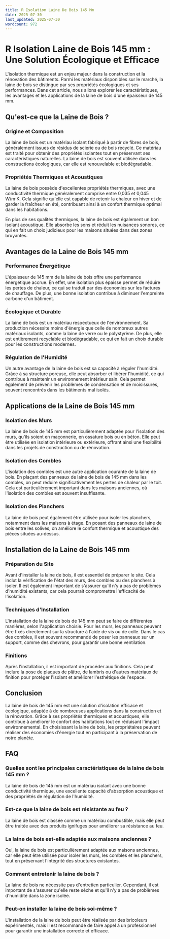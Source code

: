 ```yaml
---
title: R Isolation Laine De Bois 145 Mm
date: 2025-07-30
last_updated: 2025-07-30
wordcount: 972
---
```


# R Isolation Laine de Bois 145 mm : Une Solution Écologique et Efficace

L'isolation thermique est un enjeu majeur dans la construction et la rénovation des bâtiments. Parmi les matériaux disponibles sur le marché, la laine de bois se distingue par ses propriétés écologiques et ses performances. Dans cet article, nous allons explorer les caractéristiques, les avantages et les applications de la laine de bois d'une épaisseur de 145 mm.

## Qu'est-ce que la Laine de Bois ?

### Origine et Composition

La laine de bois est un matériau isolant fabriqué à partir de fibres de bois, généralement issues de résidus de scierie ou de bois recyclé. Ce matériau est traité pour obtenir des propriétés isolantes tout en préservant ses caractéristiques naturelles. La laine de bois est souvent utilisée dans les constructions écologiques, car elle est renouvelable et biodégradable.

### Propriétés Thermiques et Acoustiques

La laine de bois possède d'excellentes propriétés thermiques, avec une conductivité thermique généralement comprise entre 0,035 et 0,045 W/m·K. Cela signifie qu'elle est capable de retenir la chaleur en hiver et de garder la fraîcheur en été, contribuant ainsi à un confort thermique optimal dans les habitations.

En plus de ses qualités thermiques, la laine de bois est également un bon isolant acoustique. Elle absorbe les sons et réduit les nuisances sonores, ce qui en fait un choix judicieux pour les maisons situées dans des zones bruyantes.

## Avantages de la Laine de Bois 145 mm

### Performance Énergétique

L'épaisseur de 145 mm de la laine de bois offre une performance énergétique accrue. En effet, une isolation plus épaisse permet de réduire les pertes de chaleur, ce qui se traduit par des économies sur les factures de chauffage. De plus, une bonne isolation contribue à diminuer l'empreinte carbone d'un bâtiment.

### Écologique et Durable

La laine de bois est un matériau respectueux de l'environnement. Sa production nécessite moins d'énergie que celle de nombreux autres matériaux isolants, comme la laine de verre ou le polystyrène. De plus, elle est entièrement recyclable et biodégradable, ce qui en fait un choix durable pour les constructions modernes.

### Régulation de l'Humidité

Un autre avantage de la laine de bois est sa capacité à réguler l'humidité. Grâce à sa structure poreuse, elle peut absorber et libérer l'humidité, ce qui contribue à maintenir un environnement intérieur sain. Cela permet également de prévenir les problèmes de condensation et de moisissures, souvent rencontrés dans les bâtiments mal isolés.

## Applications de la Laine de Bois 145 mm

### Isolation des Murs

La laine de bois de 145 mm est particulièrement adaptée pour l'isolation des murs, qu'ils soient en maçonnerie, en ossature bois ou en béton. Elle peut être utilisée en isolation intérieure ou extérieure, offrant ainsi une flexibilité dans les projets de construction ou de rénovation.

### Isolation des Combles

L'isolation des combles est une autre application courante de la laine de bois. En plaçant des panneaux de laine de bois de 145 mm dans les combles, on peut réduire significativement les pertes de chaleur par le toit. Cela est particulièrement important dans les maisons anciennes, où l'isolation des combles est souvent insuffisante.

### Isolation des Planchers

La laine de bois peut également être utilisée pour isoler les planchers, notamment dans les maisons à étage. En posant des panneaux de laine de bois entre les solives, on améliore le confort thermique et acoustique des pièces situées au-dessus.

## Installation de la Laine de Bois 145 mm

### Préparation du Site

Avant d'installer la laine de bois, il est essentiel de préparer le site. Cela inclut la vérification de l'état des murs, des combles ou des planchers à isoler. Il est également important de s'assurer qu'il n'y a pas de problèmes d'humidité existants, car cela pourrait compromettre l'efficacité de l'isolation.

### Techniques d'Installation

L'installation de la laine de bois de 145 mm peut se faire de différentes manières, selon l'application choisie. Pour les murs, les panneaux peuvent être fixés directement sur la structure à l'aide de vis ou de colle. Dans le cas des combles, il est souvent recommandé de poser les panneaux sur un support, comme des chevrons, pour garantir une bonne ventilation.

### Finitions

Après l'installation, il est important de procéder aux finitions. Cela peut inclure la pose de plaques de plâtre, de lambris ou d'autres matériaux de finition pour protéger l'isolant et améliorer l'esthétique de l'espace.

## Conclusion

La laine de bois de 145 mm est une solution d'isolation efficace et écologique, adaptée à de nombreuses applications dans la construction et la rénovation. Grâce à ses propriétés thermiques et acoustiques, elle contribue à améliorer le confort des habitations tout en réduisant l'impact environnemental. En choisissant la laine de bois, les propriétaires peuvent réaliser des économies d'énergie tout en participant à la préservation de notre planète.

## FAQ

### Quelles sont les principales caractéristiques de la laine de bois 145 mm ?

La laine de bois de 145 mm est un matériau isolant avec une bonne conductivité thermique, une excellente capacité d'absorption acoustique et des propriétés de régulation de l'humidité.

### Est-ce que la laine de bois est résistante au feu ?

La laine de bois est classée comme un matériau combustible, mais elle peut être traitée avec des produits ignifuges pour améliorer sa résistance au feu.

### La laine de bois est-elle adaptée aux maisons anciennes ?

Oui, la laine de bois est particulièrement adaptée aux maisons anciennes, car elle peut être utilisée pour isoler les murs, les combles et les planchers, tout en préservant l'intégrité des structures existantes.

### Comment entretenir la laine de bois ?

La laine de bois ne nécessite pas d'entretien particulier. Cependant, il est important de s'assurer qu'elle reste sèche et qu'il n'y a pas de problèmes d'humidité dans la zone isolée.

### Peut-on installer la laine de bois soi-même ?

L'installation de la laine de bois peut être réalisée par des bricoleurs expérimentés, mais il est recommandé de faire appel à un professionnel pour garantir une installation correcte et efficace.